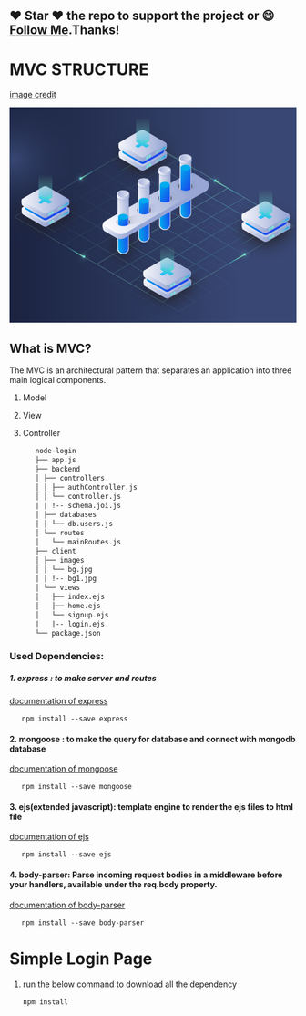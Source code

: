 #####
## :heart: Star :heart: the repo to support the project or :smile:[Follow Me](https://github.com/pedromassango).Thanks!

# MVC STRUCTURE
  [image credit](https://dribbble.com/shots/6322769-MVC-Technology-Website-Illustration-2)
  
  <img src="https://github.com/harsh6768/node-login/blob/master/images/mvc.png" alt="">
  
 ## What is MVC?
    
  The MVC is an architectural pattern that separates an application into three main logical components.
  1. Model
  2. View
  3. Controller
  
  

            node-login
            ├── app.js
            ├── backend
            │ ├── controllers
            │ │ ├── authController.js
            │ │ └── controller.js
            | | !-- schema.joi.js
            │ ├── databases
            │ │ └── db.users.js
            │ └── routes
            │   └── mainRoutes.js
            ├── client
            │ ├── images
            │ │ └── bg.jpg
            | | !-- bg1.jpg
            │ └── views
            │   ├── index.ejs
            │   ├── home.ejs
            │   └── signup.ejs
            |   |-- login.ejs
            └── package.json
                    
                    
   
### Used Dependencies:
##### 1. express : to make server and routes
    
   [documentation of express](http://expressjs.com/)
      
       npm install --save express
       
#### 2. mongoose : to make the query for database and connect with mongodb database
    
   [documentation of mongoose](https://www.npmjs.com/package/mongoose)
      
       npm install --save mongoose
       
#### 3. ejs(extended javascript): template engine to render the ejs files to html file
    
   [documentation of ejs](https://www.npmjs.com/package/ejs)
      
       npm install --save ejs

#### 4. body-parser: Parse incoming request bodies in a middleware before your handlers, available under the req.body                  property.
    
   [documentation of body-parser](https://www.npmjs.com/package/body-parser)
      
       npm install --save body-parser

      
  
  
# Simple Login Page
1. run the below command to download all the dependency

       npm install

